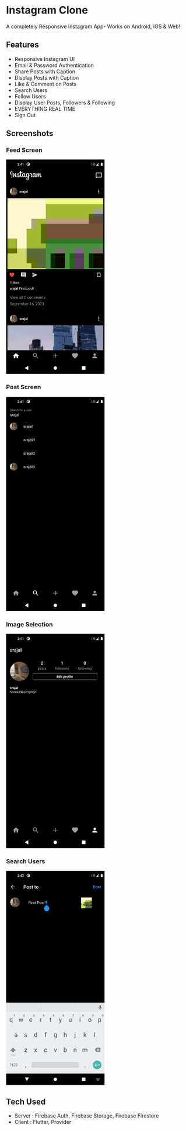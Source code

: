 # Instagram Clone

A completely Responsive Instagram App- Works on Android, iOS & Web!

## Features
* Responsive Instagram UI
* Email & Password Authentication
* Share Posts with Caption
* Display Posts with Caption
* Like & Comment on Posts
* Search Users
* Follow Users
* Display User Posts, Followers & Following
* EVERYTHING REAL TIME
* Sign Out

## Screenshots
### Feed Screen
<img src="https://github.com/SrajalDixit/Instagram-Clone/blob/main/Screenshot_1695805873.png" alt="My Image" width="270" height="585">

### Post Screen
<img src="https://github.com/SrajalDixit/Instagram-Clone/blob/main/Screenshot_1695805882.png" alt="My Image" width="270" height="585">

### Image Selection
<img src="https://github.com/SrajalDixit/Instagram-Clone/blob/main/Screenshot_1695805888.png" alt="My Image" width="270" height="585">

### Search Users
<img src="https://github.com/SrajalDixit/Instagram-Clone/blob/main/Screenshot_1695805920.png" alt="My Image" width="270" height="585">

## Tech Used
* Server : Firebase Auth, Firebase Storage, Firebase Firestore
* Client : Flutter, Provider



